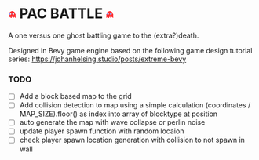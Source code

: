 # ![pac ghost](assets/ghost.png "Blinku") PAC BATTLE ![pac ghost](assets/ghost.png "Blinku")

A one versus one ghost battling game to the (extra?)death.

Designed in Bevy game engine based on the following game design tutorial series: https://johanhelsing.studio/posts/extreme-bevy

### TODO

- [ ] Add a block based map to the grid
- [ ] Add collision detection to map using a simple calculation (coordinates / MAP_SIZE).floor() as index into array of blocktype at position
- [ ] auto generate the map with wave collapse or perlin noise
- [ ] update player spawn function with random locaion
- [ ] check player spawn location generation with collision to not spawn in wall
